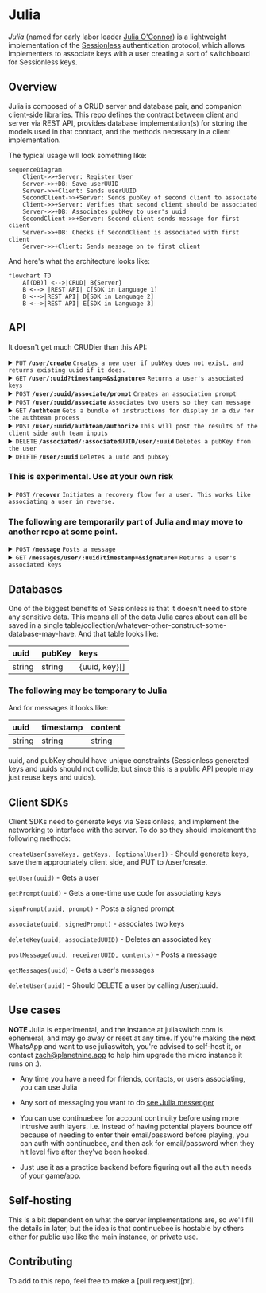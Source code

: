 # Julia

*Julia* (named for early labor leader [Julia O'Connor][julia]) is a lightweight implementation of the [Sessionless][sessionless] authentication protocol, which allows implementers to associate keys with a user creating a sort of switchboard for Sessionless keys.

## Overview

Julia is composed of a CRUD server and database pair, and companion client-side libraries.
This repo defines the contract between client and server via REST API, provides database implementation(s) for storing the models used in that contract, and the methods necessary in a client implementation.

The typical usage will look something like:

```mermaid
sequenceDiagram
    Client->>+Server: Register User
    Server->>+DB: Save userUUID
    Server->>+Client: Sends userUUID
    SecondClient->>+Server: Sends pubKey of second client to associate
    Client->>+Server: Verifies that second client should be associated
    Server->>+DB: Associates pubKey to user's uuid
    SecondClient->>+Server: Second client sends message for first client
    Server->>+DB: Checks if SecondClient is associated with first client
    Server->>+Client: Sends message on to first client
```

And here's what the architecture looks like:

```mermaid
flowchart TD
    A[(DB)] <-->|CRUD| B{Server}
    B <--> |REST API| C[SDK in Language 1]
    B <-->|REST API| D[SDK in Language 2]
    B <-->|REST API| E[SDK in Language 3]
```

## API

It doesn't get much CRUDier than this API:

<details>
 <summary><code>PUT</code> <code><b>/user/create</b></code> <code>Creates a new user if pubKey does not exist, and returns existing uuid if it does.</code></summary>

##### Parameters

> | name         |  required     | data type               | description                                                           |
> |--------------|-----------|-------------------------|-----------------------------------------------------------------------|
> | pubKey       |  true     | string (hex)            | the publicKey of the user's keypair  |
> | timestamp    |  true     | string                  | in a production system timestamps narrow window for replay attacks  |
> | signature    |  true     | string (signature)      | the signature from sessionless for the message  |


##### Responses

> | http code     | content-type                      | response                                                            |
> |---------------|-----------------------------------|---------------------------------------------------------------------|
> | `200`         | `application/json`                | `{"userUUID": <uuid>}`   |
> | `400`         | `application/json`                | `{"code":"400","message":"Bad Request"}`                            |

##### Example cURL

> ```javascript
>  curl -X PUT -H "Content-Type: application/json" -d '{"pubKey": "key", "timestamp": "now", "signature": "sig"}' https://www.juliaswitch.com/user/create
> ```

</details>

<details>
 <summary><code>GET</code> <code><b>/user/:uuid?timestamp=<timestamp>&signature=<signature></b></code> <code>Returns a user's associated keys</code></summary>

##### Parameters

> | name         |  required     | data type               | description                                                           |
> |--------------|-----------|-------------------------|-----------------------------------------------------------------------|
> | timestamp    |  true     | string                  | in a production system timestamps prevent replay attacks  |
> | signature    |  true     | string (signature)      | the signature from sessionless for the message  |


##### Responses

> | http code     | content-type                      | response                                                            |
> |---------------|-----------------------------------|---------------------------------------------------------------------|
> | `200`         | `application/json`                | `{"keys": {"interactingKeys": [{"userUUID": <uuid>, "pubKey": <pubKey>}], "coordinatingKeys": []}`   |
> | `406`         | `application/json`                | `{"code":"406","message":"Not acceptable"}`                            |

##### Example cURL

> ```javascript
>  curl -X GET -H "Content-Type: application/json" https://www.juliaswitch.com/<uuid>?timestamp=123&signature=signature 
> ```

</details>

<details>
  <summary><code>POST</code> <code><b>/user/:uuid/associate/prompt</b></code> <code>Creates an association prompt</code></summary>

##### Parameters

> | name         |  required     | data type               | description                                                           |
> |--------------|-----------|-------------------------|-----------------------------------------------------------------------|
> | timestamp    |  true     | string                  | in a production system timestamps prevent replay attacks  |
> | signature    |  true     | string (signature)      | the signature from sessionless for the message  |


##### Responses

> | http code     | content-type                      | response                                                            |
> |---------------|-----------------------------------|---------------------------------------------------------------------|
> | `200`         | `application/json`                | `{prompt: <prompt>}`   |
> | `400`         | `application/json`                | `{"code":"400","message":"Bad Request"}`                            |

##### Example cURL

> ```javascript
>  curl -X POST -H "Content-Type: application/json" -d '{"timestamp": "right now", "newUUID": <uuid>, "newPubKey": <new pubKey>, "signature": "signature", "newSignature": <new signature>}' https://www.juliaswitch.com/user/<uuid>/associate
> ```

</details>

<details>
  <summary><code>POST</code> <code><b>/user/:uuid/associate</b></code> <code>Associates two users so they can message</code></summary>

##### Parameters

> | name         |  required     | data type               | description                                                           |
> |--------------|-----------|-------------------------|-----------------------------------------------------------------------|
> | timestamp    |  true     | string                  | in a production system timestamps prevent replay attacks  |
> | newUUID      |  true     | string                  | the uuid to associate
> | newPubKey    |  true     | string                  | the pubKey to associate
> | prompt       |  true     | string                  | the prompt for the association
> | signature    |  true     | string (signature)      | the signature from sessionless for the message  |
> | newSignature |  true     | string (signature)      | the signature from sessionless for the new key message  |


##### Responses

> | http code     | content-type                      | response                                                            |
> |---------------|-----------------------------------|---------------------------------------------------------------------|
> | `200`         | `application/json`                | `{ user }`   |
> | `400`         | `application/json`                | `{"code":"400","message":"Bad Request"}`                            |

##### Example cURL

> ```javascript
>  curl -X POST -H "Content-Type: application/json" -d '{"timestamp": "right now", "newUUID": <uuid>, "newPubKey": <new pubKey>, "prompt": <prompt>, "signature": "signature", "newSignature": <new signature>}' https://www.juliaswitch.com/user/<uuid>/associate
> ```

</details>

<details>
  <summary><code>GET</code> <code><b>/authteam</b></code> <code>Gets a bundle of instructions for display in a div for the authteam process</code></summary>

##### Parameters

> | name         |  required     | data type               | description                                                           |
> |--------------|-----------|-------------------------|-----------------------------------------------------------------------|
> | timestamp    |  true     | string                  | in a production system timestamps prevent replay attacks  |
> | signature    |  true     | string                  | the signature
  
##### Responses

> | http code     | content-type                      | response                                                            |
> |---------------|-----------------------------------|---------------------------------------------------------------------|
> | `200`         | `text/html`                | `authteam.html`   |
> | `400`         | `application/json`                | `{"code":"400","message":"Bad Request"}`                            |

##### Example cURL

> ```javascript
>  curl https://www.juliaswitch.com/authteam<uuid>
> ```

</details>

<details>
  <summary><code>POST</code> <code><b>/user/:uuid/authteam/authorize</b></code> <code>This will post the results of the client side auth team inputs</code></summary>

##### Parameters

> | name         |  required     | data type               | description                                                           |
> |--------------|-----------|-------------------------|-----------------------------------------------------------------------|
> | timestamp    |  true     | string                  | in a production system timestamps prevent replay attacks  |
> | signature    |  true     | string                  | the signature
> | inputs       |  true     | string                  | the inputs bundle
  
##### Responses

> | http code     | content-type                      | response                                                            |
> |---------------|-----------------------------------|---------------------------------------------------------------------|
> | `200`         | `application/json`                | `{"success": true}`   |
> | `400`         | `application/json`                | `{"code":"400","message":"Bad Request"}`                            |

##### Example cURL

> ```javascript
>  curl https://www.juliaswitch.com/user/:uuid/authteam/authorize<uuid>
> ```

</details>

<details>
  <summary><code>DELETE</code> <code><b>/associated/:associatedUUID/user/:uuid</b></code> <code>Deletes a pubKey from the user</code></summary>

##### Parameters

> | name         |  required     | data type               | description                                                           |
> |--------------|-----------|-------------------------|-----------------------------------------------------------------------|
> | timestamp    |  true     | string                  | in a production system timestamps prevent replay attacks  |
> | signature    |  true     | string                  | the signature
  
##### Responses

> | http code     | content-type                      | response                                                            |
> |---------------|-----------------------------------|---------------------------------------------------------------------|
> | `200`         | `application/json`                | `{"deleted": true}`   |
> | `400`         | `application/json`                | `{"code":"400","message":"Bad Request"}`                            |

##### Example cURL

> ```javascript
>  curl -X DELETE https://www.juliaswitch.com/associated/<associated uuid>/user/<uuid>
> ```

</details>

<details>
  <summary><code>DELETE</code> <code><b>/user/:uuid</b></code> <code>Deletes a uuid and pubKey</code></summary>

##### Parameters

> | name         |  required     | data type               | description                                                           |
> |--------------|-----------|-------------------------|-----------------------------------------------------------------------|
> | timestamp    |  true     | string                  | in a production system timestamps prevent replay attacks  |
> | signature    |  true     | string                  | the signature
 
##### Responses

> | http code     | content-type                      | response                                                            |
> |---------------|-----------------------------------|---------------------------------------------------------------------|
> | `200`         | `application/json`                | `{"deleted": true}`   |
> | `400`         | `application/json`                | `{"code":"400","message":"Bad Request"}`                            |

##### Example cURL

> ```javascript
>  curl -X DELETE https://www.juliaswitch.com/<uuid>
> ```

</details>

### This is experimental. Use at your own risk

<details>
  <summary><code>POST</code> <code><b>/recover</b></code> <code>Initiates a recovery flow for a user. This works like associating a user in reverse.</code></summary>

##### Parameters

> | name         |  required     | data type               | description                                                           |
> |--------------|-----------|-------------------------|-----------------------------------------------------------------------|
> | timestamp    |  true     | string                  | in a production system timestamps prevent replay attacks  |
> | newUUID      |  true     | string                  | the uuid to associate
> | newPubKey    |  true     | string                  | the pubKey to associate
> | signature    |  true     | string (signature)      | the signature from sessionless for the message  |
> | newSignature |  true     | string (signature)      | the signature from sessionless for the new key message  |


##### Responses

> | http code     | content-type                      | response                                                            |
> |---------------|-----------------------------------|---------------------------------------------------------------------|
> | `200`         | `application/json`                | `{keys: [...keys]}`   |
> | `400`         | `application/json`                | `{"code":"400","message":"Bad Request"}`                            |

##### Example cURL

> ```javascript
>  curl -X POST -H "Content-Type: application/json" -d '{"timestamp": "right now", "newUUID": <uuid>, "newPubKey": <new pubKey>, "signature": "signature", "newSignature": <new signature>}' https://www.juliaswitch.com/recover
> ```

</details>


### The following are temporarily part of Julia and may move to another repo at some point.

<details>
  <summary><code>POST</code> <code><b>/message</b></code> <code>Posts a message</code></summary>

##### Parameters

> | name         |  required     | data type               | description                                                           |
> |--------------|-----------|-------------------------|-----------------------------------------------------------------------|
> | timestamp    |  true     | string                  | in a production system timestamps narrow the risk of replay attacks  |
> | senderUUID   |  true     | string                  | the sender's uuid
> | receiverUUID |  true     | string                  | the receiver's uuid
> | content      |  true     | string                  | the content to post  |
> | signature    |  true     | string (signature)      | the signature from sessionless for the message  |


##### Responses

> | http code     | content-type                      | response                                                            |
> |---------------|-----------------------------------|---------------------------------------------------------------------|
> | `200`         | `application/json`                | `{success: true}`   |
> | `400`         | `application/json`                | `{"code":"400","message":"Bad Request"}`                            |

##### Example cURL

> ```javascript
>  curl -X POST -H "Content-Type: application/json" -d '{"timestamp": "right now", "senderUUID": <uuid>, "receiverUUID": <uuid>, "message": <message>, "signature": "signature"}' https://www.juliaswitch.com/message
> ```

</details>

<details>
 <summary><code>GET</code> <code><b>/messages/user/:uuid?timestamp=<timestamp>&signature=<signature></b></code> <code>Returns a user's associated keys</code></summary>

##### Parameters

> | name         |  required     | data type               | description                                                           |
> |--------------|-----------|-------------------------|-----------------------------------------------------------------------|
> | timestamp    |  true     | string                  | in a production system timestamps narrows the risk of replay attacks  |
> | uuid         |  true     | string                  | the user's uuid  |
> | signature    |  true     | string (signature)      | the signature from sessionless for the message  |


##### Responses

> | http code     | content-type                      | response                                                            |
> |---------------|-----------------------------------|---------------------------------------------------------------------|
> | `200`         | `application/json`                | `{"keys": [{"userUUID": <uuid>, "pubKey": <pubKey>}]`   |
> | `406`         | `application/json`                | `{"code":"406","message":"Not acceptable"}`                            |

##### Example cURL

> ```javascript
>  curl -X GET -H "Content-Type: application/json" https://www.juliaswitch.com/messages?uuid=<uuid>timestamp=123&signature=signature
> ```

</details>

## Databases

One of the biggest benefits of Sessionless is that it doesn't need to store any sensitive data.
This means all of the data Julia cares about can all be saved in a single table/collection/whatever-other-construct-some-database-may-have.
And that table looks like:

| uuid  | pubKey | keys
:-------|:-------|:-----
 string | string | {uuid, key}[]

### The following may be temporary to Julia

And for messages it looks like:

| uuid  | timestamp | content
:-------|:-------|:-----
 string | string | string

uuid, and pubKey should have unique constraints (Sessionless generated keys and uuids should not collide, but since this is a public API people may just reuse keys and uuids).

## Client SDKs

Client SDKs need to generate keys via Sessionless, and implement the networking to interface with the server. 
To do so they should implement the following methods:

`createUser(saveKeys, getKeys, [optionalUser])` - Should generate keys, save them appropriately client side, and PUT to /user/create.

`getUser(uuid)` - Gets a user

`getPrompt(uuid)` - Gets a one-time use code for associating keys

`signPrompt(uuid, prompt)` - Posts a signed prompt

`associate(uuid, signedPrompt)` - associates two keys

`deleteKey(uuid, associatedUUID)` - Deletes an associated key

`postMessage(uuid, receiverUUID, contents)` - Posts a message

`getMessages(uuid)` - Gets a user's messages

`deleteUser(uuid)` - Should DELETE a user by calling /user/:uuid.

## Use cases

**NOTE** Julia is experimental, and the instance at juliaswitch.com is ephemeral, and may go away or reset at any time.
If you're making the next WhatsApp and want to use juliaswitch, you're advised to self-host it, or contact zach@planetnine.app to help him upgrade the micro instance it runs on :).

* Any time you have a need for friends, contacts, or users associating, you can use Julia

* Any sort of messaging you want to do [see Julia messenger][julia messenger]

* You can use continuebee for account continuity before using more intrusive auth layers.
I.e. instead of having potential players bounce off because of needing to enter their email/password before playing, you can auth with continuebee, and then ask for email/password when they hit level five after they've been hooked.

* Just use it as a practice backend before figuring out all the auth needs of your game/app. 

## Self-hosting

This is a bit dependent on what the server implementations are, so we'll fill the details in later, but the idea is that continuebee is hostable by others either for public use like the main instance, or private use.

## Contributing

To add to this repo, feel free to make a [pull request][pr].

[julia]: https://en.wikipedia.org/wiki/Julia_O'Connor
[julia messenger]: https://dev.savage.allyabase.com
[sessionless]: https://www.github.com/planet-nine-app/sessionless

